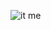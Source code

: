 ![it me](https://media-exp1.licdn.com/dms/image/C4D03AQHSdw_BK-oW-A/profile-displayphoto-shrink_400_400/0/1517909404661?e=1652313600&v=beta&t=hNAf8pJIkdCDkhHzwXo-s6NgvZnj9oXrqJC1jw_i4NA)
